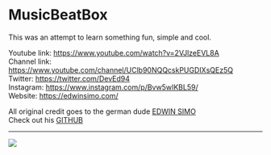 # MusicBeatBox

This was an attempt to learn something fun, simple and cool.

Youtube link: https://www.youtube.com/watch?v=2VJlzeEVL8A <br>
Channel link: https://www.youtube.com/channel/UClb90NQQcskPUGDIXsQEz5Q <br>
Twitter: https://twitter.com/DevEd94 <br>
Instagram: https://www.instagram.com/p/Bvw5wIKBL59/ <br>
Website: https://edwinsimo.com/

All original credit goes to the german dude <a href="https://edwinsimo.com/">EDWIN SIMO</a> <br>
Check out his <a href="https://github.com/DevEdwin">GITHUB</a> <br />
<hr>
<img src="https://i.pinimg.com/280x280_RS/39/f5/33/39f533efe0372798f728f5d2e3c5f9b9.jpg">




